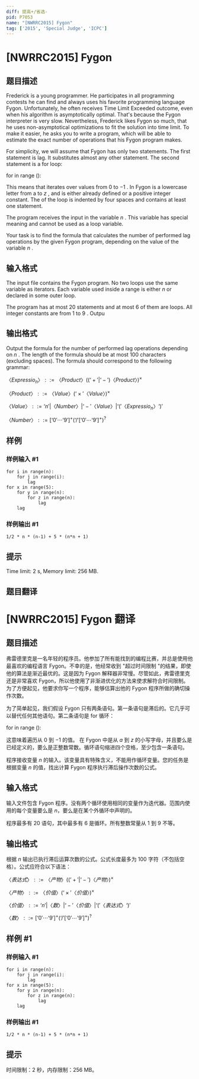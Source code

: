 ```yaml
---
diff: 提高+/省选-
pid: P7053
name: "[NWRRC2015] Fygon"
tag: ['2015', 'Special Judge', 'ICPC']
---
```

# [NWRRC2015] Fygon
## 题目描述



Frederick is a young programmer. He participates in all programming contests he can find and always uses his favorite programming language Fygon. Unfortunately, he often receives Time Limit Exceeded outcome, even when his algorithm is asymptotically optimal. That's because the Fygon interpreter is very slow. Nevertheless, Frederick likes Fygon so much, that he uses non-asymptotical optimizations to fit the solution into time limit. To make it easier, he asks you to write a program, which will be able to estimate the exact number of operations that his Fygon program makes.

For simplicity, we will assume that Fygon has only two statements. The first statement is lag. It substitutes almost any other statement. The second statement is a for loop:

for in range $():$

This means that iterates over values from $0$ to $−1$ . In Fygon is a lowercase letter from a to $z$ , and is either already defined or a positive integer constant. The of the loop is indented by four spaces and contains at least one statement.

The program receives the input in the variable $n$ . This variable has special meaning and cannot be used as a loop variable.

Your task is to find the formula that calculates the number of performed lag operations by the given Fygon program, depending on the value of the variable $n$ .


## 输入格式



The input file contains the Fygon program. No two loops use the same variable as iterators. Each variable used inside a range is either $n$ or declared in some outer loop.

The program has at most $20$ statements and at most $6$ of them are loops. All integer constants are from $1$ to $9$ . Outpu


## 输出格式



Output the formula for the number of performed lag operations depending on $n$ . The length of the formula should be at most $100$ characters (excluding spaces). The formula should correspond to the following grammar:

$〈Expressio_n〉 ::= 〈Product〉 ( (‘+' | ‘-') 〈Product〉) ^{ \times }$

$〈Product〉 ::= 〈Value〉 (‘ \times '〈Value〉) ^{ \times }$

$〈Value〉 ::= ‘n' | 〈Number〉 | ‘-'〈Value〉 | ‘('〈Expressio_n〉‘)'$

$〈Number〉 ::= [‘0' \cdots ‘9'] ^{+} (‘/' [‘0' \cdots ‘9'] ^{+}) ^{?}$


## 样例

### 样例输入 #1
```
for i in range(n):
    for j in range(i):
        lag
for x in range(5):
    for y in range(n):
        for z in range(n):
            lag
    lag

```
### 样例输出 #1
```
1/2 * n * (n-1) + 5 * (n*n + 1)

```
## 提示

Time limit: 2 s, Memory limit: 256 MB. 


## 题目翻译

# [NWRRC2015] Fygon 翻译

## 题目描述

弗雷德里克是一名年轻的程序员。他参加了所有能找到的编程比赛，并总是使用他最喜欢的编程语言 Fygon。不幸的是，他经常收到 "超过时间限制 "的结果，即使他的算法是渐近最优的。这是因为 Fygon 解释器非常慢。尽管如此，弗雷德里克还是非常喜欢 Fygon，所以他使用了非渐进优化的方法来使求解符合时间限制。为了方便起见，他要求你写一个程序，能够估算出他的 Fygon 程序所做的确切操作次数。

为了简单起见，我们假设 Fygon 只有两条语句。第一条语句是滞后的。它几乎可以替代任何其他语句。第二条语句是 for 循环：

for in range $():$

这意味着遍历从 $0$ 到 $-1$ 的值。 在 Fygon 中是从 $a$ 到 $z$ 的小写字母，并且要么是已经定义的，要么是正整数常数。循环语句缩进四个空格，至少包含一条语句。

程序接收变量 $n$ 的输入。该变量具有特殊含义，不能用作循环变量。您的任务是根据变量 $n$ 的值，找出计算 Fygon 程序执行滞后操作次数的公式。

## 输入格式

输入文件包含 Fygon 程序。没有两个循环使用相同的变量作为迭代器。范围内使用的每个变量要么是 $n$，要么是在某个外循环中声明的。

程序最多有 $20$ 语句，其中最多有 $6$ 是循环。所有整数常量从 $1$ 到 $9$ 不等。
## 输出格式

根据 $n$ 输出已执行滞后运算次数的公式。公式长度最多为 $100$ 字符（不包括空格）。公式应符合以下语法：

$〈表达式〉 ::= 〈产物〉 ( (‘+' | ‘-') 〈产物〉) ^{ \times }$

$〈产物〉 ::= 〈价值〉 (‘ \times '〈价值〉) ^{ \times }$

$〈价值〉 ::= ‘n' | 〈数〉 | ‘-'〈价值〉 | ‘('〈表达式〉‘)'$

$〈数〉 ::= [‘0' \cdots ‘9'] ^{+} (‘/' [‘0' \cdots ‘9'] ^{+}) ^{?}$

## 样例 #1

### 样例输入 #1

```
for i in range(n):
    for j in range(i):
        lag
for x in range(5):
    for y in range(n):
        for z in range(n):
            lag
    lag
```

### 样例输出 #1

```
1/2 * n * (n-1) + 5 * (n*n + 1)
```

## 提示

时间限制：2 秒，内存限制：256 MB。
